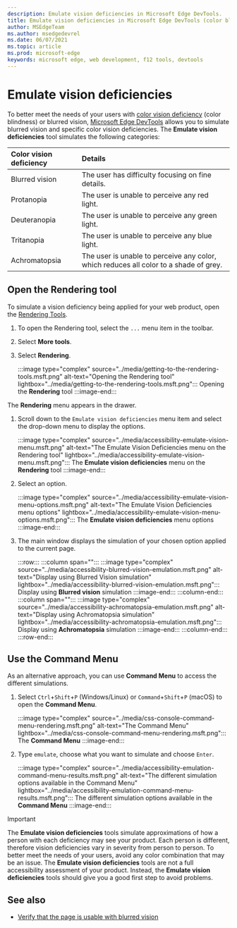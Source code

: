 ```yaml
---
description: Emulate vision deficiencies in Microsoft Edge DevTools.
title: Emulate vision deficiencies in Microsoft Edge DevTools (color blindness)
author: MSEdgeTeam
ms.author: msedgedevrel
ms.date: 06/07/2021
ms.topic: article
ms.prod: microsoft-edge
keywords: microsoft edge, web development, f12 tools, devtools
---
```

# Emulate vision deficiencies

To better meet the needs of your users with [color vision deficiency](https://www.colourblindawareness.org) (color blindness) or blurred vision, [Microsoft Edge DevTools](../index.md) allows you to simulate blurred vision and specific color vision deficiencies.  The **Emulate vision deficiencies** tool simulates the following categories:

| Color vision deficiency | Details |
|:--- |:--- |
| Blurred vision | The user has difficulty focusing on fine details. |
| Protanopia | The user is unable to perceive any red light. |
| Deuteranopia | The user is unable to perceive any green light. |
| Tritanopia | The user is unable to perceive any blue light. |
| Achromatopsia | The user is unable to perceive any color, which reduces all color to a shade of grey. |


<!-- ====================================================================== -->
## Open the Rendering tool

To simulate a vision deficiency being applied for your web product, open the [Rendering Tools](../rendering-tools/index.md).

1.  To open the Rendering tool, select the `...` menu item in the toolbar.
1.  Select **More tools**.
1.  Select **Rendering**.

    :::image type="complex" source="../media/getting-to-the-rendering-tools.msft.png" alt-text="Opening the Rendering tool" lightbox="../media/getting-to-the-rendering-tools.msft.png":::
       Opening the **Rendering** tool
    :::image-end:::

The **Rendering** menu appears in the drawer.

1.  Scroll down to the `Emulate vision deficiencies` menu item and select the drop-down menu to display the options.

    :::image type="complex" source="../media/accessibility-emulate-vision-menu.msft.png" alt-text="The Emulate Vision Deficiencies menu on the Rendering tool" lightbox="../media/accessibility-emulate-vision-menu.msft.png":::
       The **Emulate vision deficiencies** menu on the **Rendering** tool
    :::image-end:::

1.  Select an option.

    :::image type="complex" source="../media/accessibility-emulate-vision-menu-options.msft.png" alt-text="The Emulate Vision Deficiencies menu options" lightbox="../media/accessibility-emulate-vision-menu-options.msft.png":::
       The **Emulate vision deficiencies** menu options
    :::image-end:::

1.  The main window displays the simulation of your chosen option applied to the current page.

    :::row:::
       :::column span="":::
          :::image type="complex" source="../media/accessibility-blurred-vision-emulation.msft.png" alt-text="Display using Blurred Vision simulation" lightbox="../media/accessibility-blurred-vision-emulation.msft.png":::
             Display using **Blurred vision** simulation
          :::image-end:::
       :::column-end:::
       :::column span="":::
          :::image type="complex" source="../media/accessibility-achromatopsia-emulation.msft.png" alt-text="Display using Achromatopsia simulation" lightbox="../media/accessibility-achromatopsia-emulation.msft.png":::
             Display using **Achromatopsia** simulation
          :::image-end:::
       :::column-end:::
    :::row-end:::


<!-- ====================================================================== -->
## Use the Command Menu

As an alternative approach, you can use **Command Menu** to access the different simulations.

1.  Select `Ctrl`+`Shift`+`P` (Windows/Linux) or `Command`+`Shift`+`P` (macOS) to open the **Command Menu**.

    :::image type="complex" source="../media/css-console-command-menu-rendering.msft.png" alt-text="The Command Menu" lightbox="../media/css-console-command-menu-rendering.msft.png":::
       The **Command Menu**
    :::image-end:::

1.  Type `emulate`, choose what you want to simulate and choose `Enter`.

    :::image type="complex" source="../media/accessibility-emulation-command-menu-results.msft.png" alt-text="The different simulation options available in the Command Menu" lightbox="../media/accessibility-emulation-command-menu-results.msft.png":::
       The different simulation options available in the **Command Menu**
    :::image-end:::

> [!IMPORTANT]
> The **Emulate vision deficiencies** tools simulate approximations of how a person with each deficiency may see your product.  Each person is different, therefore vision deficiencies vary in severity from person to person.  To better meet the needs of your users, avoid any color combination that may be an issue.  The **Emulate vision deficiencies** tools are not a full accessibility assessment of your product.  Instead, the **Emulate vision deficiencies** tools should  give you a good first step to avoid problems.


<!-- ====================================================================== -->
## See also

*  [Verify that the page is usable with blurred vision](test-blurred-vision.md)
